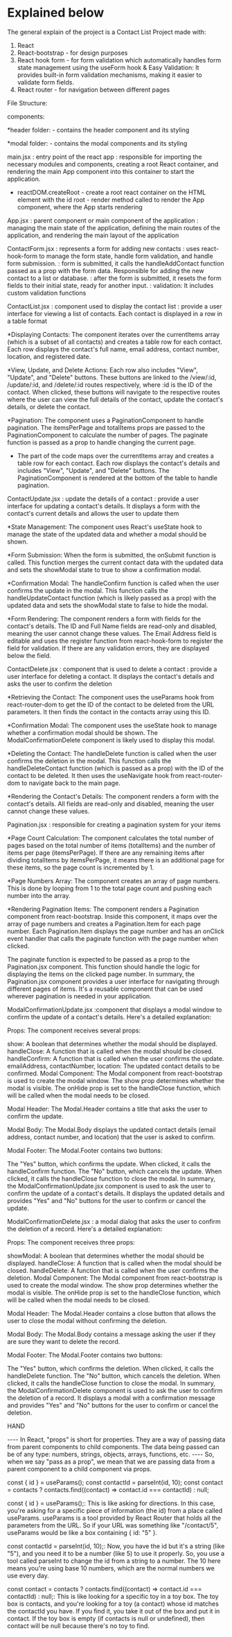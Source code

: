 # Explained below

The general explain of the project is a Contact List Project made with:

1. React
2. React-bootstrap - for design purposes
3. React hook form - for form validation which automatically handles form state management using the useForm hook & Easy Validation: It provides built-in form validation mechanisms, making it easier to validate form fields.
4. React router - for navigation between different pages

File Structure:

components:

\*header folder: - contains the header component and its styling

\*modal folder: - contains the modal components and its styling

main.jsx
: entry point of the react app
: responsible for importing the necessary modules and components, creating a root React container, and rendering the main App component into this container to start the application.

- reactDOM.createRoot - create a root react container on the HTML element with the id root - render method called to render the App component, where the App starts rendering

App.jsx
: parent component or main component of the application
: managing the main state of the application, defining the main routes of the application, and rendering the main layout of the application

ContactForm.jsx
: represents a form for adding new contacts
: uses react-hook-form to manage the form state, handle form validation, and handle form submission.
: form is submitted, it calls the handleAddContact function passed as a prop with the form data. Responsible for adding the new contact to a list or database.
: after the form is submitted, it resets the form fields to their initial state, ready for another input.
: validation: It includes custom validation functions

ContactList.jsx
: component used to display the contact list
: provide a user interface for viewing a list of contacts. Each contact is displayed in a row in a table format

\*Displaying Contacts: The component iterates over the currentItems array (which is a subset of all contacts) and creates a table row for each contact. Each row displays the contact's full name, email address, contact number, location, and registered date.

\*View, Update, and Delete Actions: Each row also includes "View", "Update", and "Delete" buttons. These buttons are linked to the /view/:id, /update/:id, and /delete/:id routes respectively, where :id is the ID of the contact. When clicked, these buttons will navigate to the respective routes where the user can view the full details of the contact, update the contact's details, or delete the contact.

\*Pagination: The component uses a PaginationComponent to handle pagination. The itemsPerPage and totalItems props are passed to the PaginationComponent to calculate the number of pages. The paginate function is passed as a prop to handle changing the current page.

- The part of the code maps over the currentItems array and creates a table row for each contact. Each row displays the contact's details and includes "View", "Update", and "Delete" buttons. The PaginationComponent is rendered at the bottom of the table to handle pagination.

ContactUpdate.jsx
: update the details of a contact
: provide a user interface for updating a contact's details. It displays a form with the contact's current details and allows the user to update them

\*State Management: The component uses React's useState hook to manage the state of the updated data and whether a modal should be shown.

\*Form Submission: When the form is submitted, the onSubmit function is called. This function merges the current contact data with the updated data and sets the showModal state to true to show a confirmation modal.

\*Confirmation Modal: The handleConfirm function is called when the user confirms the update in the modal. This function calls the handleUpdateContact function (which is likely passed as a prop) with the updated data and sets the showModal state to false to hide the modal.

\*Form Rendering: The component renders a form with fields for the contact's details. The ID and Full Name fields are read-only and disabled, meaning the user cannot change these values. The Email Address field is editable and uses the register function from react-hook-form to register the field for validation. If there are any validation errors, they are displayed below the field.

ContactDelete.jsx
: component that is used to delete a contact
: provide a user interface for deleting a contact. It displays the contact's details and asks the user to confirm the deletion

\*Retrieving the Contact: The component uses the useParams hook from react-router-dom to get the ID of the contact to be deleted from the URL parameters. It then finds the contact in the contacts array using this ID.

\*Confirmation Modal: The component uses the useState hook to manage whether a confirmation modal should be shown. The ModalConfirmationDelete component is likely used to display this modal.

\*Deleting the Contact: The handleDelete function is called when the user confirms the deletion in the modal. This function calls the handleDeleteContact function (which is passed as a prop) with the ID of the contact to be deleted. It then uses the useNavigate hook from react-router-dom to navigate back to the main page.

\*Rendering the Contact's Details: The component renders a form with the contact's details. All fields are read-only and disabled, meaning the user cannot change these values.

Pagination.jsx
: responsible for creating a pagination system for your items

\*Page Count Calculation: The component calculates the total number of pages based on the total number of items (totalItems) and the number of items per page (itemsPerPage). If there are any remaining items after dividing totalItems by itemsPerPage, it means there is an additional page for these items, so the page count is incremented by 1.

\*Page Numbers Array: The component creates an array of page numbers. This is done by looping from 1 to the total page count and pushing each number into the array.

\*Rendering Pagination Items: The component renders a Pagination component from react-bootstrap. Inside this component, it maps over the array of page numbers and creates a Pagination.Item for each page number. Each Pagination.Item displays the page number and has an onClick event handler that calls the paginate function with the page number when clicked.

The paginate function is expected to be passed as a prop to the Pagination.jsx component. This function should handle the logic for displaying the items on the clicked page number. In summary, the Pagination.jsx component provides a user interface for navigating through different pages of items. It's a reusable component that can be used wherever pagination is needed in your application.

ModalConfirmationUpdate.jsx
:component that displays a modal window to confirm the update of a contact's details. Here's a detailed explanation:

Props: The component receives several props:

show: A boolean that determines whether the modal should be displayed.
handleClose: A function that is called when the modal should be closed.
handleConfirm: A function that is called when the user confirms the update.
emailAddress, contactNumber, location: The updated contact details to be confirmed.
Modal Component: The Modal component from react-bootstrap is used to create the modal window. The show prop determines whether the modal is visible. The onHide prop is set to the handleClose function, which will be called when the modal needs to be closed.

Modal Header: The Modal.Header contains a title that asks the user to confirm the update.

Modal Body: The Modal.Body displays the updated contact details (email address, contact number, and location) that the user is asked to confirm.

Modal Footer: The Modal.Footer contains two buttons:

The "Yes" button, which confirms the update. When clicked, it calls the handleConfirm function.
The "No" button, which cancels the update. When clicked, it calls the handleClose function to close the modal.
In summary, the ModalConfirmationUpdate.jsx component is used to ask the user to confirm the update of a contact's details. It displays the updated details and provides "Yes" and "No" buttons for the user to confirm or cancel the update.

ModalConfirmationDelete.jsx
: a modal dialog that asks the user to confirm the deletion of a record. Here's a detailed explanation:

Props: The component receives three props:

showModal: A boolean that determines whether the modal should be displayed.
handleClose: A function that is called when the modal should be closed.
handleDelete: A function that is called when the user confirms the deletion.
Modal Component: The Modal component from react-bootstrap is used to create the modal window. The show prop determines whether the modal is visible. The onHide prop is set to the handleClose function, which will be called when the modal needs to be closed.

Modal Header: The Modal.Header contains a close button that allows the user to close the modal without confirming the deletion.

Modal Body: The Modal.Body contains a message asking the user if they are sure they want to delete the record.

Modal Footer: The Modal.Footer contains two buttons:

The "Yes" button, which confirms the deletion. When clicked, it calls the handleDelete function.
The "No" button, which cancels the deletion. When clicked, it calls the handleClose function to close the modal.
In summary, the ModalConfirmationDelete component is used to ask the user to confirm the deletion of a record. It displays a modal with a confirmation message and provides "Yes" and "No" buttons for the user to confirm or cancel the deletion.

HAND

---- In React, "props" is short for properties. They are a way of passing data from parent components to child components. The data being passed can be of any type: numbers, strings, objects, arrays, functions, etc.
---- So, when we say "pass as a prop", we mean that we are passing data from a parent component to a child component via props.

const { id } = useParams();
const contactId = parseInt(id, 10);
const contact = contacts
? contacts.find((contact) => contact.id === contactId)
: null;

const { id } = useParams();: This is like asking for directions. In this case, you're asking for a specific piece of information (the id) from a place called useParams. useParams is a tool provided by React Router that holds all the parameters from the URL. So if your URL was something like "/contact/5", useParams would be like a box containing { id: "5" }.

const contactId = parseInt(id, 10);: Now, you have the id but it's a string (like "5"), and you need it to be a number (like 5) to use it properly. So, you use a tool called parseInt to change the id from a string to a number. The 10 here means you're using base 10 numbers, which are the normal numbers we use every day.

const contact = contacts ? contacts.find((contact) => contact.id === contactId) : null;: This is like looking for a specific toy in a toy box. The toy box is contacts, and you're looking for a toy (a contact) whose id matches the contactId you have. If you find it, you take it out of the box and put it in contact. If the toy box is empty (if contacts is null or undefined), then contact will be null because there's no toy to find.
